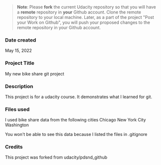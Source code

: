 >**Note**: Please **fork** the current Udacity repository so that you will have a **remote** repository in **your** Github account. Clone the remote repository to your local machine. Later, as a part of the project "Post your Work on Github", you will push your proposed changes to the remote repository in your Github account.

### Date created
May 15, 2022

### Project Title
My new bike share git project

### Description
This project is for a udacity course.  It demonstrates what I learned for git.

### Files used
I used bike share data from the following cities
Chicago
New York City
Washington

You won't be able to see this data because I listed the files in .gitignore

### Credits
This project was forked from udacity/pdsnd_github

